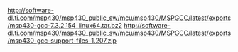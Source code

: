 http://software-dl.ti.com/msp430/msp430_public_sw/mcu/msp430/MSPGCC/latest/exports/msp430-gcc-7.3.2.154_linux64.tar.bz2
http://software-dl.ti.com/msp430/msp430_public_sw/mcu/msp430/MSPGCC/latest/exports/msp430-gcc-support-files-1.207.zip

